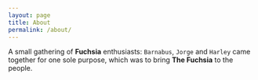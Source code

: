 ```yaml
---
layout: page
title: About
permalink: /about/
---
```


A small gathering of **Fuchsia** enthusiasts: `Barnabus`, `Jorge` and `Harley` came
together for one sole purpose, which was to bring **The Fuchsia** to the people.
 